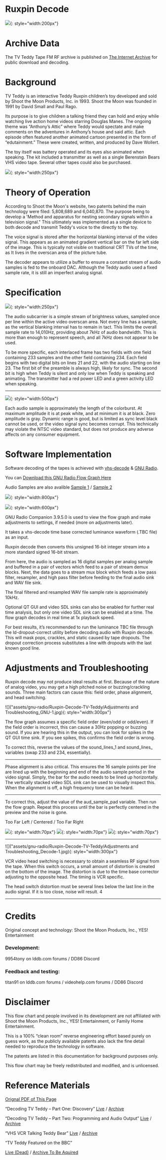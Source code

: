 # Ruxpin Decode


![](assets/gnu-radio/Ruxpin-Decode-TV-Teddy/ruxpin-decode-logo.png){: style="width:200px"}

# Archive Data 

The TV Teddy Tape FM RF archive is published on [The Internet Archive](https://archive.org/details/tv-teddy-yankee-doodle-cricket-vhs-rf-capture) for public download and decoding.

# Background

TV Teddy is an interactive Teddy Ruxpin children’s toy
developed and sold by Shoot the Moon Products, Inc. in 1993.
Shoot the Moon was founded in 1991 by David Small and Paul
Rago. 

Its purpose is to give children a talking friend they can
hold and enjoy while watching live action home videos starring
Douglas Manes. The ongoing theme was “Anthony’s Attic”
where Teddy would spectate and make comments on the
adventures in Anthony’s house and said attic. Each episode
often featured another animated cartoon presented in the form
of “edutainment.” These were created, written, and produced by
Dave Wollert.

The toy itself was battery operated and its eyes also
animated when speaking. The kit included a transmitter as well
as a single Berenstain Bears VHS video tape. Several other
tapes could also be purchased.

![](assets/gnu-radio/Ruxpin-Decode-TV-Teddy/Box-Logo.jpg){: style="width:250px"}


# Theory of Operation


According to Shoot the Moon's website, two patents behind
the main technology were filed: 5,808,689 and 6,040,870.
The purpose being to develop a 'Method and apparatus for
nesting secondary signals within a television signal." This
ultimately was implemented as a single device to both
decode and transmit Teddy's voice to the directly to the toy.

The voice signal is stored after the horizontal blanking
interval of the video signal. This appears as an animated
gradient vertical bar on the far left side of the image. This is
typically not visible on traditional CRT TVs of the time, as
It lives in the overscan area of the picture tube.

The decoder appears to utilize a buffer to ensure a constant
stream of audio samples is fed to the onboard DAC.
Although the Teddy audio used a fixed sample rate, it is still
an imperfect analog signal.


# Specification


![]("assets/gnu-radio/Ruxpin-Decode-TV-Teddy/Specification-Signal-on-Luma-TBC.jpg){: style="width:250px"}

The audio subcarrier is a simple stream of
brightness values, sampled once per line within the active
video overscan area. Not every line has a sample, as the
vertical blanking interval has to remain in tact. This limits
the overall sample rate to 14,010Hz, providing about 7kHz
of audio bandwidth. This is more than enough to represent
speech, and all 7kHz does not appear to be used.

To be more specific, each interlaced frame has two fields
with one field containing 233 samples and the other field
containing 234. Each field begins with two digital bits on
lines 21 and 22, with the audio starting on line 23. The first
bit of the preamble is always high, likely for sync. The
second bit is high when Teddy is silent and only low when
Teddy is speaking and animating. The transmitter had a
red power LED and a green activity LED when speaking.

------

![]("assets/gnu-radio/Ruxpin-Decode-TV-Teddy/Specification-Ossiliscope-View.jpg){: style="width:500px"}

 Each audio sample is approximately
the length of the colorburst. At maximum
amplitude it is at peak white, and at minimum
it is at black. Zero amplitude is gray. Dynamic
range is good, but is limited as sync level
black cannot be used, or the video signal
sync becomes corrupt. This technically may
violate the NTSC video standard, but does
not produce any adverse affects on any
consumer equipment.


# Software Implementation


Software decoding of the tapes is achieved with [vhs-decode](https://github.com/oyvindln/vhs-decode#readme) & [GNU Radio](https://wiki.gnuradio.org/index.php?title=InstallingGR).

You can [Download this GNU Radio Flow Graph Here](https://drive.google.com/open?id=1TRokSrYx1cy4qiabEFE2QOUyQDBRyWMB&)

Audio Samples are also avalible [Sample 1](https://drive.google.com/open?id=1TQRb-vd32Aoaz0Ja6y6G11g7cdLID2fq&) / [Sample 2](https://drive.google.com/open?id=1TQK5QcCNH4Yhotj2FNI7WQb9byL-Ouw4&)

![](assets/gnu-radio/Ruxpin-Decode-TV-Teddy/Gnu-Radio-Grapth-Ruxpin-Decode.png){: style="width:800px"}

![](assets/gnu-radio/Ruxpin-Decode-TV-Teddy/Software_Implementation_GNU_graph.jpg){: style="width:600px"}

GNU Radio Companion 3.9.5.0 is used to view the flow graph and make adjustments to settings, if needed
(more on adjustments later). 

It takes a vhs-decode time base corrected luminance waveform (.TBC file) as an input. 

Ruxpin decode then converts this unsigned 16-bit integer stream into a more standard signed 16-bit stream.

From here, the audio is sampled as 16 digital samples per analog sample and buffered
in a pair of vectors which feed to a pair of stream demux blocks. Next, the data goes to a
stream mux block which feeds a low pass filter, resampler, and high pass filter before feeding
to the final audio sink and WAV file sink. 

The final filtered and resampled WAV file sample rate is approximately 10kHz. 

Optional QT GUI and video SDL sinks can also be enabled for further real time analysis, but only one video SDL sink can be enabled at a time. The flow graph decodes in real time at 1x playback speed.

For best results, it’s recommended to run the luminance TBC file through the
ld-dropout-correct utility before decoding audio with Ruxpin decode. This will mask pops,
crackles, and static caused by tape dropouts. The dropout correction process substitutes a line
with dropouts with the last known good line.


# Adjustments and Troubleshooting

Ruxpin decode may not produce ideal results at first. Because of the nature of analog
video, you may get a high pitched noise or buzzing/crackling sounds. Three main factors can
cause this: field order, phase alignment, and head switching.

![]("assets/gnu-radio/Ruxpin-Decode-TV-Teddy/Adjustments and Troubleshooting_GNU-1.jpg){: style="width:300px"}

The flow graph assumes a specific
field order (even/odd or odd/even). If the field
order is incorrect, this can cause a 30Hz
popping or buzzing sound. If you are hearing
this in the output, you can look for spikes in
the QT GUI time sink. If you see spikes, this
confirms the field order is wrong.

To correct this, reverse the values
of the sound_lines_1 and sound_lines_
variables (swap 233 and 234, essentially).

---------

Phase alignment is also critical. This
ensures the 16 sample points per line are
lined up with the beginning and end of the
audio sample period in the video signal.
Simply, the bar for the audio needs to be
lined up horizontally. The vertically stacked
video SDL sink can be used to visually
inspect this. When the alignment is off, a
high frequency tone can be heard.

------

To correct this, adjust the value of the
aud_sample_pad variable. Then run the flow
graph. Repeat this process until the bar is
perfectly centered in the preview and the
noise is gone.

Too Far Left / Centered / Too Far Right 

![](assets/gnu-radio/Ruxpin-Decode-TV-Teddy/too-far-left.jpg){: style="width:70px"} ![](assets/gnu-radio/Ruxpin-Decode-TV-Teddy/centered.jpg){: style="width:70px"} ![](assets/gnu-radio/Ruxpin-Decode-TV-Teddy/too-far-right.jpg){: style="width:70px"} 

-------

![]("assets/gnu-radio/Ruxpin-Decode-TV-Teddy/Adjustments and Troubleshooting_Decode-1.jpg){: style="width:300px"}

VCR video head switching is
necessary to obtain a seamless RF signal
from the tape. When this switch occurs, a
small amount of distortion is created on the
bottom of the image. The distortion is due to
the time base corrector adjusting to the
opposite head. The timing is VCR specific.

The head switch distortion must be
several lines below the last line in the audio
signal. If it is too close, noise will result. 4

-------

# Credits

Original concept and technology:
Shoot the Moon Products, Inc., YES! Entertainment

### Development:

9954tony on lddb.com forums / DD86 Discord

### Feedback and testing:

titan91 on lddb.com forums / videohelp.com forums / DD86 Discord

# Disclaimer

This flow chart and people involved in its development are not affiliated with Shoot the
Moon Products, Inc., YES! Entertainment, or Family Home Entertainment. 

This is a 100% “clean room” reverse engineering effort based purely on guess work, as the publicly available
patents also lack the fine detail needed to reproduce the technology in software. 

The patents are listed in this documentation for background purposes only. 

This flow chart may be freely redistributed and modified, and is unlicensed.

# Reference Materials

[Orignal PDF of This Page](https://drive.google.com/open?id=1TOYZxVq45zxYQjZLn_waJXQvuNmOU_WX&)

“Decoding TV Teddy – Part One: Discovery”
[Live](https://www.nicklansley.com/post/decoding-tv-teddy-part-one-discovery) / [Archive](https://web.archive.org/web/20230318110147/https://www.nicklansley.com/post/decoding-tv-teddy-part-one-discovery)

“Decoding TV Teddy – Part Two: Programming and Audio Output”
[Live](https://www.nicklansley.com/post/decoding-tv-teddy-part-two-programming-and-audio-output) / [Archive](https://web.archive.org/web/20230318110216/https://www.nicklansley.com/post/decoding-tv-teddy-part-two-programming-and-audio-output)

“VHS VCR Talking Teddy Bear”
[Live](https://www.youtube.com/watch?v=e5eH4wG9IgI) / [Archive](https://drive.google.com/open?id=1TMm8-VOG71eacZ3wvBTSOGZ0TOZwXv9A&)

“TV Teddy Featured on the BBC”

[Live (Dead)](https://www.youtube.com/watch?v=OVBQFxR6yhw) / [Archive To Be Aquired]()

